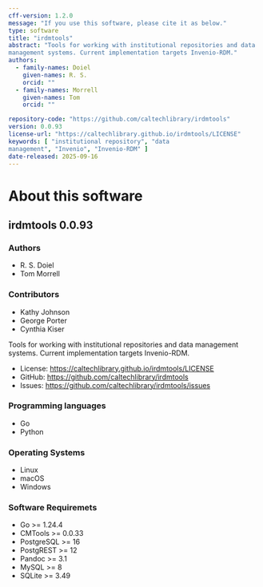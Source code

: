 ```yaml
---
cff-version: 1.2.0
message: "If you use this software, please cite it as below."
type: software
title: "irdmtools"
abstract: "Tools for working with institutional repositories and data
management systems. Current implementation targets Invenio-RDM."
authors:
  - family-names: Doiel
    given-names: R. S.
    orcid: ""
  - family-names: Morrell
    given-names: Tom
    orcid: ""

repository-code: "https://github.com/caltechlibrary/irdmtools"
version: 0.0.93
license-url: "https://caltechlibrary.github.io/irdmtools/LICENSE"
keywords: [ "institutional repository", "data
management", "Invenio", "Invenio-RDM" ]
date-released: 2025-09-16
---
```


About this software
===================

## irdmtools 0.0.93

### Authors

- R. S. Doiel
- Tom Morrell

### Contributors

- Kathy Johnson
- George Porter
- Cynthia Kiser


Tools for working with institutional repositories and data management
systems. Current implementation targets Invenio-RDM.

- License: <https://caltechlibrary.github.io/irdmtools/LICENSE>
- GitHub: <https://github.com/caltechlibrary/irdmtools>
- Issues: <https://github.com/caltechlibrary/irdmtools/issues>


### Programming languages

- Go
- Python

### Operating Systems

- Linux
- macOS
- Windows

### Software Requiremets

- Go &gt;= 1.24.4
- CMTools &gt;= 0.0.33
- PostgreSQL &gt;= 16
- PostgREST &gt;= 12
- Pandoc &gt;= 3.1
- MySQL &gt;= 8
- SQLite &gt;= 3.49
